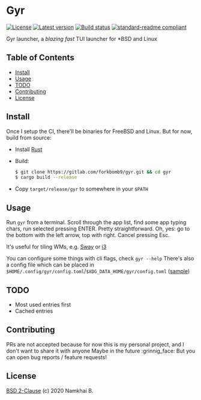 # Gyr

[![License](https://img.shields.io/crates/l/gyr?style=flat-square)](https://gitlab.com/forkbomb9/gyr/-/blob/master/LICENSE)
[![Latest version](https://img.shields.io/crates/v/gyr?style=flat-square)](https://crates.io/crates/gyr)
[![Build status](https://img.shields.io/gitlab/pipeline/forkbomb9/gyr?style=flat-square)]()
[![standard-readme compliant](https://img.shields.io/badge/readme%20style-standard-brightgreen.svg?style=flat-square)](https://github.com/RichardLitt/standard-readme)

Gyr launcher, a _blazing fast_ TUI launcher for *BSD and Linux

## Table of Contents

- [Install](#install)
- [Usage](#usage)
- [TODO](#todos)
- [Contributing](#contributing)
- [License](#license)

## Install

Once I setup the CI, there'll be binaries for FreeBSD and Linux.
But for now, build from source:

* Install [Rust](https://www.rust-lang.org/learn/get-started)
* Build:
    ```sh
    $ git clone https://gitlab.com/forkbomb9/gyr.git && cd gyr
    $ cargo build --release
    ```

* Copy `target/release/gyr` to somewhere in your `$PATH`

## Usage

Run `gyr` from a terminal. Scroll through the app list, find some app typing chars, run selected pressing ENTER. Pretty straightforward.
Oh, yes: go to the bottom with the left arrow, top with right. Cancel pressing Esc.

It's useful for tiling WMs, e.g. [Sway](https://swaywm.org/) or [i3](https://i3wm.org/)

You can configure some things with cli flags, check `gyr --help`
There's also a config file which can be placed in `$HOME/.config/gyr/config.toml`/`$XDG_DATA_HOME/gyr/config.toml` ([sample](./config.toml))

## TODO

* Most used entries first
* Cached entries

## Contributing

PRs are not accepted because for now this is my personal project, and I don't want to share it with anyone
Maybe in the future :grinnig_face:
But you can open bug reports / feature requests!

## License

[BSD 2-Clause](./LICENSE) (c) 2020 Namkhai B.
